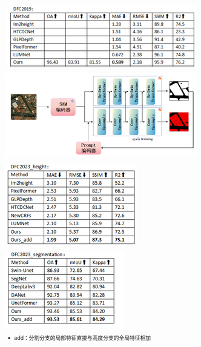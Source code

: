 ![image-20240522155500053](./images/5_22_1.png)

![image-20240522100638137](./images/5_22_2.png)

![image-20240522101526160](./images/5_22_3.png)

![image-20240522100903280](./images/5_22_4.png)

* add：分割分支的局部特征直接与高度分支的全局特征相加
